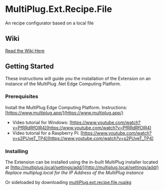# MultiPlug.Ext.Recipe.File
An recipe configurator based on a local file

## Wiki

[Read the Wiki Here](https://github.com/British-Systems/MultiPlug.Ext.Recipe.File/wiki)

## Getting Started

These instructions will guide you the installation of the Extension on an instance of the MultiPlug .Net Edge Computing Platform.

### Prerequisites

Install the MultiPlug Edge Computing Platform. Instructions: [https://www.multiplug.app/](https://www.multiplug.app/)
* Video tutorial for Windows: [https://www.youtube.com/watch?v=PfRRdRfOIR4](https://www.youtube.com/watch?v=PfRRdRfOIR4)
* Video tutorial for a Raspberry Pi: [https://www.youtube.com/watch?v=s2PUveT_TP4](https://www.youtube.com/watch?v=s2PUveT_TP4)

### Installing

The Extension can be installed using the in-built MultiPlug installer located at [http://multiplug.local/settings/add/](http://multiplug.local/settings/add/)
 *Replace multiplug.local for the IP Address of the MultiPlug instance*
 
Or sideloaded by downloading [multiPlug.ext.recipe.file.nupkg](https://www.nuget.org/api/v2/package/MultiPlug.Ext.Recipe.File/)


